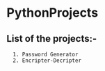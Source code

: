 # PythonProjects
## List of the projects:-
      1. Password Generator
      2. Encripter-Decripter
